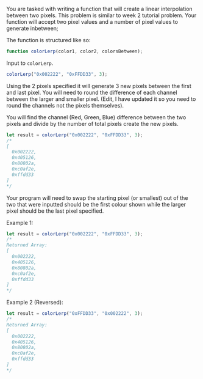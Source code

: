You are tasked with writing a function that will create a linear interpolation between two pixels. This problem is similar to week 2 tutorial problem. Your function will accept two pixel values and a number of pixel values to generate inbetween;

The function is structured like so:

```js
function colorLerp(color1, color2, colorsBetween);
```


Input to `colorLerp`.
```js
colorLerp("0x002222", "0xFFDD33", 3);
```

Using the 2 pixels specified it will generate 3 new pixels between the first and last pixel. You will need to round the difference of each channel between the larger and smaller pixel. (Edit, I have updated it so you need to round the channels not the pixels themselves).

You will find the channel (Red, Green, Blue) difference between the two pixels and divide by the number of total pixels create the new pixels.

```js
let result = colorLerp("0x002222", "0xFFDD33", 3);
/*
[
  0x002222,
  0x405126,
  0x80802a,
  0xc0af2e,
  0xffdd33
]
*/
```

Your program will need to swap the starting pixel (or smallest) out of the two that were inputted should be the first colour shown while the larger pixel should be the last pixel specified.

Example 1:
```js
let result = colorLerp("0x002222", "0xFFDD33", 3);
/*
Returned Array:
[
  0x002222,
  0x405126,
  0x80802a,
  0xc0af2e,
  0xffdd33
]
*/
```

Example 2 (Reversed):


```js
let result = colorLerp("0xFFDD33", "0x002222", 3);
/*
Returned Array:
[
  0x002222,
  0x405126,
  0x80802a,
  0xc0af2e,
  0xffdd33
]
*/
```



